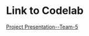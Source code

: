# Link to Codelab
[Project Presentation--Team-5](https://codelabs-preview.appspot.com/?file_id=1VhArEUnbIVePX4vqnV2GWNZWQCciE-LuRS6kvWvZwvY#2)